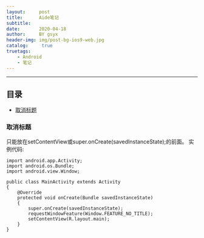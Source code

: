 ```yaml
---
layout:     post
title:      Aide笔记
subtitle:   
date:       2020-04-18
author:     BY gsyx
header-img: img/post-bg-ios9-web.jpg
catalog: 	 true
truetags:
    - Android
    - 笔记
---
```


****

## 目录

* [取消标题](#取消标题)

### 取消标题

只能放在setContentView或super.onCreate(savedInstanceState);的前面。
实例代码:
```
import android.app.Activity;
import android.os.Bundle;
import android.view.Window;

public class MainActivity extends Activity 
{
    @Override
    protected void onCreate(Bundle savedInstanceState)
    {
        super.onCreate(savedInstanceState);
		requestWindowFeature(Window.FEATURE_NO_TITLE);
        setContentView(R.layout.main);
    }
}
```

